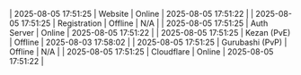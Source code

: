 | 2025-08-05 17:51:25 | Website | Online | 2025-08-05 17:51:22 |
| 2025-08-05 17:51:25 | Registration | Offline | N/A |
| 2025-08-05 17:51:25 | Auth Server | Online | 2025-08-05 17:51:22 |
| 2025-08-05 17:51:25 | Kezan (PvE) | Offline | 2025-08-03 17:58:02 |
| 2025-08-05 17:51:25 | Gurubashi (PvP) | Offline | N/A |
| 2025-08-05 17:51:25 | Cloudflare | Online | 2025-08-05 17:51:22 |
